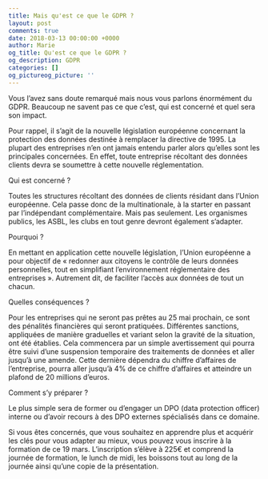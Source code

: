 ```yaml
---
title: Mais qu'est ce que le GDPR ?
layout: post
comments: true
date: 2018-03-13 00:00:00 +0000
author: Marie
og_title: Qu'est ce que le GDPR ?
og_description: GDPR
categories: []
og_pictureog_picture: ''
---
```

Vous l’avez sans doute remarqué mais nous vous parlons énormément du GDPR. Beaucoup ne savent pas ce que c’est, qui est concerné et quel sera son impact.

Pour rappel, il s’agit de la nouvelle législation européenne concernant la protection des données destinée à remplacer la directive de 1995. La plupart des entreprises n’en ont jamais entendu parler alors qu’elles sont les principales concernées. En effet, toute entreprise récoltant des données clients devra se soumettre à cette nouvelle réglementation. 

Qui est concerné ? 

Toutes les structures récoltant des données de clients résidant dans l’Union européenne. Cela passe donc de la multinationale, à la starter en passant par l’indépendant complémentaire. Mais pas seulement. Les organismes publics, les ASBL, les clubs en tout genre devront également s’adapter.

Pourquoi ? 

En mettant en application cette nouvelle législation, l’Union européenne a pour objectif de « redonner aux citoyens le contrôle de leurs données personnelles, tout en simplifiant l’environnement réglementaire des entreprises ». Autrement dit, de faciliter l’accès aux données de tout un chacun.

Quelles conséquences ? 

Pour les entreprises qui ne seront pas prêtes au 25 mai prochain, ce sont des pénalités financières qui seront pratiquées. Différentes sanctions, appliquées de manière graduelles et variant selon la gravité de la situation, ont été établies. Cela commencera par un simple avertissement qui pourra être suivi d’une suspension temporaire des traitements de données et aller jusqu’à une amende. Cette dernière dépendra du chiffre d’affaires de l’entreprise, pourra aller jusqu’à 4% de ce chiffre d’affaires et atteindre un plafond de 20 millions d’euros.

Comment s’y préparer ?

Le plus simple sera de former ou d’engager un DPO (data protection officer) interne ou d’avoir recours à des DPO externes spécialisés dans ce domaine.

Si vous êtes concernés, que vous souhaitez en apprendre plus et acquérir les clés pour vous adapter au mieux, vous pouvez vous inscrire à la formation de ce 19 mars. L’inscription s’élève à 225€ et comprend la journée de formation, le lunch de midi, les boissons tout au long de la journée ainsi qu’une copie de la présentation.